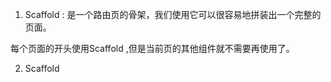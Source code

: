 1.  Scaffold : 是一个路由页的骨架，我们使用它可以很容易地拼装出一个完整的页面。

   每个页面的开头使用Scaffold ,但是当前页的其他组件就不需要再使用了。

2. Scaffold